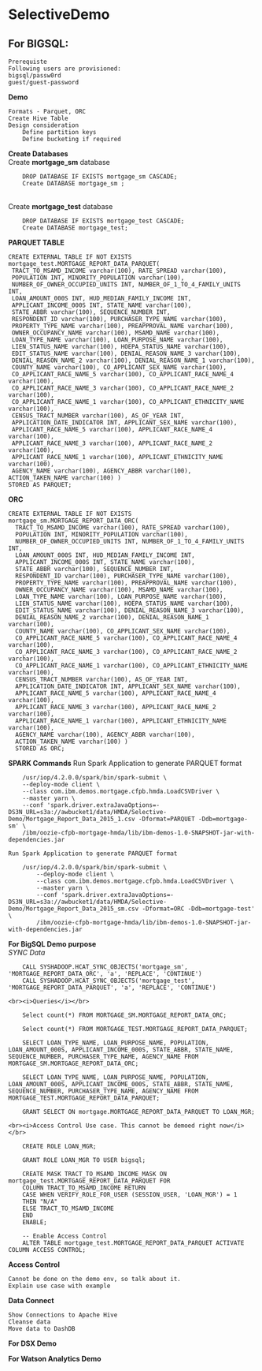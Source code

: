 # SelectiveDemo

## For BIGSQL: ##

    Prerequiste
    Following users are provisioned:
    bigsql/passw0rd
    guest/guest-password

<b>Demo</b>
            
    Formats - Parquet, ORC
    Create Hive Table
    Design consideration
        Define partition keys
        Define bucketing if required


<b>Create Databases</b><br/>
Create <b>mortgage_sm</b> database

        DROP DATABASE IF EXISTS mortgage_sm CASCADE;
        Create DATABASE mortgage_sm ;
    
<br/>Create <b>mortgage_test</b> database

        DROP DATABASE IF EXISTS mortgage_test CASCADE;
        Create DATABASE mortgage_test;


<b>PARQUET TABLE</b>

    CREATE EXTERNAL TABLE IF NOT EXISTS mortgage_test.MORTGAGE_REPORT_DATA_PARQUET(
     TRACT_TO_MSAMD_INCOME varchar(100), RATE_SPREAD varchar(100),
     POPULATION INT, MINORITY_POPULATION varchar(100),
     NUMBER_OF_OWNER_OCCUPIED_UNITS INT, NUMBER_OF_1_TO_4_FAMILY_UNITS INT,
     LOAN_AMOUNT_000S INT, HUD_MEDIAN_FAMILY_INCOME INT,
     APPLICANT_INCOME_000S INT, STATE_NAME varchar(100),
     STATE_ABBR varchar(100), SEQUENCE_NUMBER INT,
     RESPONDENT_ID varchar(100), PURCHASER_TYPE_NAME varchar(100),
     PROPERTY_TYPE_NAME varchar(100), PREAPPROVAL_NAME varchar(100),
     OWNER_OCCUPANCY_NAME varchar(100), MSAMD_NAME varchar(100),
     LOAN_TYPE_NAME varchar(100), LOAN_PURPOSE_NAME varchar(100),
     LIEN_STATUS_NAME varchar(100), HOEPA_STATUS_NAME varchar(100),
     EDIT_STATUS_NAME varchar(100), DENIAL_REASON_NAME_3 varchar(100),
     DENIAL_REASON_NAME_2 varchar(100), DENIAL_REASON_NAME_1 varchar(100),
     COUNTY_NAME varchar(100), CO_APPLICANT_SEX_NAME varchar(100),
     CO_APPLICANT_RACE_NAME_5 varchar(100), CO_APPLICANT_RACE_NAME_4 varchar(100),
     CO_APPLICANT_RACE_NAME_3 varchar(100), CO_APPLICANT_RACE_NAME_2 varchar(100),
     CO_APPLICANT_RACE_NAME_1 varchar(100), CO_APPLICANT_ETHNICITY_NAME varchar(100),
     CENSUS_TRACT_NUMBER varchar(100), AS_OF_YEAR INT,
     APPLICATION_DATE_INDICATOR INT, APPLICANT_SEX_NAME varchar(100),
     APPLICANT_RACE_NAME_5 varchar(100), APPLICANT_RACE_NAME_4 varchar(100),
     APPLICANT_RACE_NAME_3 varchar(100), APPLICANT_RACE_NAME_2 varchar(100),
     APPLICANT_RACE_NAME_1 varchar(100), APPLICANT_ETHNICITY_NAME varchar(100),
     AGENCY_NAME varchar(100), AGENCY_ABBR varchar(100),
    ACTION_TAKEN_NAME varchar(100) )
    STORED AS PARQUET;

<b>ORC</b>
    
    CREATE EXTERNAL TABLE IF NOT EXISTS mortgage_sm.MORTGAGE_REPORT_DATA_ORC(
      TRACT_TO_MSAMD_INCOME varchar(100), RATE_SPREAD varchar(100),
      POPULATION INT, MINORITY_POPULATION varchar(100),
      NUMBER_OF_OWNER_OCCUPIED_UNITS INT, NUMBER_OF_1_TO_4_FAMILY_UNITS INT,
      LOAN_AMOUNT_000S INT, HUD_MEDIAN_FAMILY_INCOME INT,
      APPLICANT_INCOME_000S INT, STATE_NAME varchar(100),
      STATE_ABBR varchar(100), SEQUENCE_NUMBER INT,
      RESPONDENT_ID varchar(100), PURCHASER_TYPE_NAME varchar(100),
      PROPERTY_TYPE_NAME varchar(100), PREAPPROVAL_NAME varchar(100),
      OWNER_OCCUPANCY_NAME varchar(100), MSAMD_NAME varchar(100),
      LOAN_TYPE_NAME varchar(100), LOAN_PURPOSE_NAME varchar(100),
      LIEN_STATUS_NAME varchar(100), HOEPA_STATUS_NAME varchar(100),
      EDIT_STATUS_NAME varchar(100), DENIAL_REASON_NAME_3 varchar(100),
      DENIAL_REASON_NAME_2 varchar(100), DENIAL_REASON_NAME_1 varchar(100),
      COUNTY_NAME varchar(100), CO_APPLICANT_SEX_NAME varchar(100),
      CO_APPLICANT_RACE_NAME_5 varchar(100), CO_APPLICANT_RACE_NAME_4 varchar(100),
      CO_APPLICANT_RACE_NAME_3 varchar(100), CO_APPLICANT_RACE_NAME_2 varchar(100),
      CO_APPLICANT_RACE_NAME_1 varchar(100), CO_APPLICANT_ETHNICITY_NAME varchar(100),
      CENSUS_TRACT_NUMBER varchar(100), AS_OF_YEAR INT,
      APPLICATION_DATE_INDICATOR INT, APPLICANT_SEX_NAME varchar(100),
      APPLICANT_RACE_NAME_5 varchar(100), APPLICANT_RACE_NAME_4 varchar(100),
      APPLICANT_RACE_NAME_3 varchar(100), APPLICANT_RACE_NAME_2 varchar(100),
      APPLICANT_RACE_NAME_1 varchar(100), APPLICANT_ETHNICITY_NAME varchar(100),
      AGENCY_NAME varchar(100), AGENCY_ABBR varchar(100),
      ACTION_TAKEN_NAME varchar(100) )
      STORED AS ORC;

<b>SPARK Commands</b>
    Run Spark Application to generate PARQUET format
    
        /usr/iop/4.2.0.0/spark/bin/spark-submit \
        --deploy-mode client \
        --class com.ibm.demos.mortgage.cfpb.hmda.LoadCSVDriver \
        --master yarn \
        --conf 'spark.driver.extraJavaOptions=-DS3N_URL=s3a://awbucket1/data/HMDA/Selective-Demo/Mortgage_Report_Data_2015_1.csv -Dformat=PARQUET -Ddb=mortgage-sm' \
        /ibm/oozie-cfpb-mortgage-hmda/lib/ibm-demos-1.0-SNAPSHOT-jar-with-dependencies.jar

    Run Spark Application to generate PARQUET format
    
        /usr/iop/4.2.0.0/spark/bin/spark-submit \
            --deploy-mode client \
            --class com.ibm.demos.mortgage.cfpb.hmda.LoadCSVDriver \
            --master yarn \
            --conf 'spark.driver.extraJavaOptions=-DS3N_URL=s3a://awbucket1/data/HMDA/Selective-Demo/Mortgage_Report_Data_2015_sm.csv -Dformat=ORC -Ddb=mortgage-test' \
            /ibm/oozie-cfpb-mortgage-hmda/lib/ibm-demos-1.0-SNAPSHOT-jar-with-dependencies.jar


<b>For BigSQL Demo purpose </b>
    <br><i>SYNC Data</i></br>
    
        CALL SYSHADOOP.HCAT_SYNC_OBJECTS('mortgage_sm', 'MORTGAGE_REPORT_DATA_ORC', 'a', 'REPLACE', 'CONTINUE')
        CALL SYSHADOOP.HCAT_SYNC_OBJECTS('mortgage_test', 'MORTGAGE_REPORT_DATA_PARQUET', 'a', 'REPLACE', 'CONTINUE')
        
    <br><i>Queries</i></br>
    
        Select count(*) FROM MORTGAGE_SM.MORTGAGE_REPORT_DATA_ORC;
        
        Select count(*) FROM MORTGAGE_TEST.MORTGAGE_REPORT_DATA_PARQUET;
        
        SELECT LOAN_TYPE_NAME, LOAN_PURPOSE_NAME, POPULATION, LOAN_AMOUNT_000S, APPLICANT_INCOME_000S, STATE_ABBR, STATE_NAME, SEQUENCE_NUMBER, PURCHASER_TYPE_NAME, AGENCY_NAME FROM MORTGAGE_SM.MORTGAGE_REPORT_DATA_ORC;
        
        SELECT LOAN_TYPE_NAME, LOAN_PURPOSE_NAME, POPULATION, LOAN_AMOUNT_000S, APPLICANT_INCOME_000S, STATE_ABBR, STATE_NAME, SEQUENCE_NUMBER, PURCHASER_TYPE_NAME, AGENCY_NAME FROM MORTGAGE_TEST.MORTGAGE_REPORT_DATA_PARQUET;
        
        GRANT SELECT ON mortgage.MORTGAGE_REPORT_DATA_PARQUET TO LOAN_MGR;

    <br><i>Access Control Use case. This cannot be demoed right now</i></br>

        CREATE ROLE LOAN_MGR;
        
        GRANT ROLE LOAN_MGR TO USER bigsql;

        CREATE MASK TRACT_TO_MSAMD_INCOME_MASK ON mortgage_test.MORTGAGE_REPORT_DATA_PARQUET FOR
        COLUMN TRACT_TO_MSAMD_INCOME RETURN
        CASE WHEN VERIFY_ROLE_FOR_USER (SESSION_USER, 'LOAN_MGR') = 1
        THEN "N/A"
        ELSE TRACT_TO_MSAMD_INCOME
        END
        ENABLE;

        -- Enable Access Control
        ALTER TABLE mortgage_test.MORTGAGE_REPORT_DATA_PARQUET ACTIVATE COLUMN ACCESS CONTROL;

<b>Access Control</b>
    
    Cannot be done on the demo env, so talk about it.
    Explain use case with example

<b>Data Connect</b>
    
    Show Connections to Apache Hive
    Cleanse data
    Move data to DashDB

<b>For DSX Demo</b>

<b>For Watson Analytics Demo</b>

